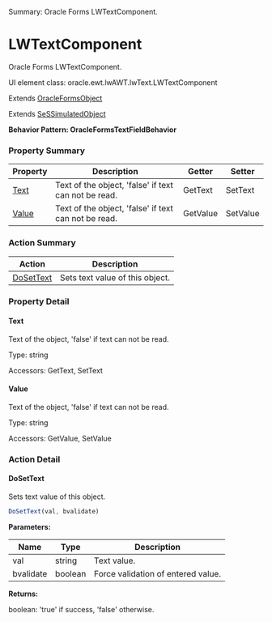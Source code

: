 Summary: Oracle Forms LWTextComponent.

# LWTextComponent

Oracle Forms LWTextComponent.
 
UI element class: oracle.ewt.lwAWT.lwText.LWTextComponent

Extends [OracleFormsObject](OracleFormsObject.md)

Extends [SeSSimulatedObject](SeSSimulatedObject.md)





**Behavior Pattern: OracleFormsTextFieldBehavior**


<!-- ============================== property summary ========================== -->

	

### Property Summary

| **Property** | **Description** | **Getter** | **Setter** |
| ------------ | --------------- | ---------- | ---------- |
| [Text](#text) | Text of the object, 'false' if text can not be read. | GetText | SetText |
| [Value](#value) | Text of the object, 'false' if text can not be read. | GetValue | SetValue |



	
<!-- ============================== action summary ========================== -->



### Action Summary

|  **Action** | **Description** | 
| ----------- | --------------- |
|	[DoSetText](#dosettext) | Sets text value of this object. |




<!-- ============================== property detail ========================== -->
	
### Property Detail
		
<a name="Text"></a>
#### Text


Text of the object, 'false' if text can not be read.

			
	
			
Type: string
			
			
Accessors: GetText, SetText
			
		
<a name="Value"></a>
#### Value


Text of the object, 'false' if text can not be read.

			
	
			
Type: string
			
			
Accessors: GetValue, SetValue
			
		
	
	
<!-- ============================== action detail ========================== -->
	
### Action Detail
		
<a name="DoSetText"></a>    
#### DoSetText

Sets text value of this object.

```javascript
DoSetText(val, bvalidate) 
```


**Parameters:**

|	**Name** | **Type** | **Description** |
| ---------- | -------- | --------------- |
| val | string |	Text value. |
| bvalidate | boolean |	Force validation of entered value. |




**Returns:**

boolean: 'true' if success, 'false' otherwise.



<a name="see.also.lwtextcomponent.dosettext"></a>

	

